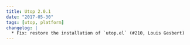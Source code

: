 ```yaml
---
title: Utop 2.0.1
date: "2017-05-30"
tags: [utop, platform]
changelog: |
  * Fix: restore the installation of `utop.el` (#210, Louis Gesbert)
---
```


